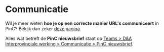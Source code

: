 # Communicatie

Wil je meer weten **hoe je op een correcte manier URL&#39;s communiceert** in PinC? Bekijk dan zeker [deze pagina](https://github.com/provinciesincijfers/JiveDocumentation/blob/master/10.%20Communicatie/Goed%20communiceren%20van%20URLs%20in%20PinC.md).

Alles wat betreft de **PinC nieuwsbrief** staat op [Teams > D&A Interprovinciale werking > Communicatie > PinC nieuwsbrief](https://teams.microsoft.com/\_?tenantId=abeeed50-ea7b-4008-b0e5-d27f624bf85e#/files/Communicatie?threadId=19:c68c9c38e16a43d8885cacd995cdbb0b@thread.tacv2&amp;ctx=channel&amp;rootfolder=%252Fteams%252FDA-Interprovincialewerking%252FGedeelde%2520documenten%252FCommunicatie%252FPinC%2520nieuwsbrief).
